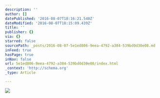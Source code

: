```yaml
---
description: ''
author: []
datePublished: '2016-08-07T18:16:21.540Z'
dateModified: '2016-08-07T18:15:09.439Z'
title: ''
publisher: {}
via: {}
starred: false
sourcePath: _posts/2016-08-07-5e1ed806-9eea-4792-a384-539bd0d30e08.md
inFeed: true
hasPage: true
inNav: false
url: 5e1ed806-9eea-4792-a384-539bd0d30e08/index.html
_context: 'http://schema.org'
_type: Article

---
```

![](https://the-grid-user-content.s3-us-west-2.amazonaws.com/1401331a-ddd4-4d8a-8e4c-61e164658c0c.jpg)